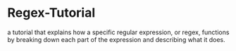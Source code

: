 # Regex-Tutorial
a tutorial that explains how a specific regular expression, or regex, functions by breaking down each part of the expression and describing what it does.
